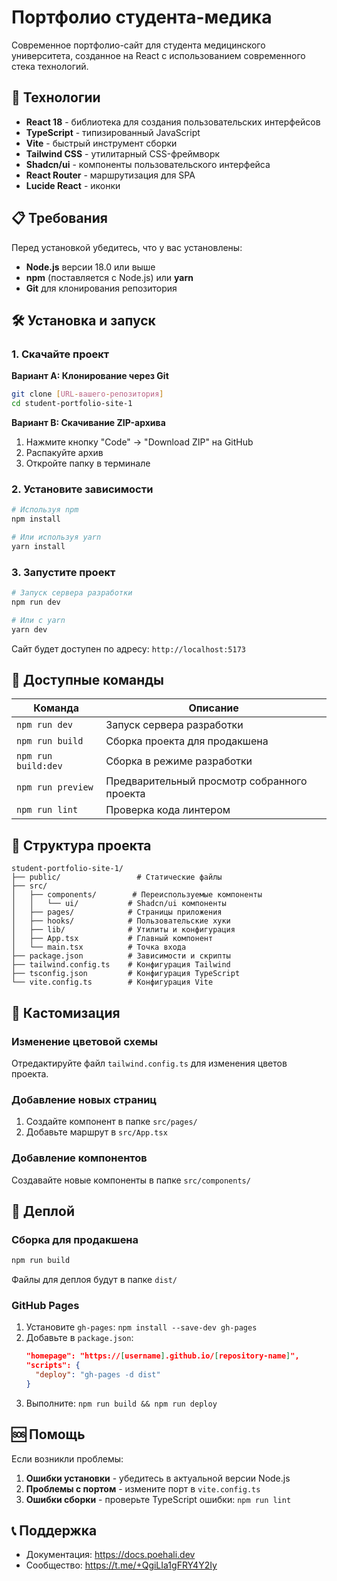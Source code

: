 
# Портфолио студента-медика

Современное портфолио-сайт для студента медицинского университета, созданное на React с использованием современного стека технологий.

## 🚀 Технологии

- **React 18** - библиотека для создания пользовательских интерфейсов
- **TypeScript** - типизированный JavaScript
- **Vite** - быстрый инструмент сборки
- **Tailwind CSS** - утилитарный CSS-фреймворк
- **Shadcn/ui** - компоненты пользовательского интерфейса
- **React Router** - маршрутизация для SPA
- **Lucide React** - иконки

## 📋 Требования

Перед установкой убедитесь, что у вас установлены:

- **Node.js** версии 18.0 или выше
- **npm** (поставляется с Node.js) или **yarn**
- **Git** для клонирования репозитория

## 🛠 Установка и запуск

### 1. Скачайте проект

**Вариант A: Клонирование через Git**
```bash
git clone [URL-вашего-репозитория]
cd student-portfolio-site-1
```

**Вариант B: Скачивание ZIP-архива**
1. Нажмите кнопку "Code" → "Download ZIP" на GitHub
2. Распакуйте архив
3. Откройте папку в терминале

### 2. Установите зависимости

```bash
# Используя npm
npm install

# Или используя yarn
yarn install
```

### 3. Запустите проект

```bash
# Запуск сервера разработки
npm run dev

# Или с yarn
yarn dev
```

Сайт будет доступен по адресу: `http://localhost:5173`

## 📜 Доступные команды

| Команда | Описание |
|---------|----------|
| `npm run dev` | Запуск сервера разработки |
| `npm run build` | Сборка проекта для продакшена |
| `npm run build:dev` | Сборка в режиме разработки |
| `npm run preview` | Предварительный просмотр собранного проекта |
| `npm run lint` | Проверка кода линтером |

## 📁 Структура проекта

```
student-portfolio-site-1/
├── public/                 # Статические файлы
├── src/
│   ├── components/        # Переиспользуемые компоненты
│   │   └── ui/           # Shadcn/ui компоненты
│   ├── pages/            # Страницы приложения
│   ├── hooks/            # Пользовательские хуки
│   ├── lib/              # Утилиты и конфигурация
│   ├── App.tsx           # Главный компонент
│   └── main.tsx          # Точка входа
├── package.json          # Зависимости и скрипты
├── tailwind.config.ts    # Конфигурация Tailwind
├── tsconfig.json         # Конфигурация TypeScript
└── vite.config.ts        # Конфигурация Vite
```

## 🎨 Кастомизация

### Изменение цветовой схемы
Отредактируйте файл `tailwind.config.ts` для изменения цветов проекта.

### Добавление новых страниц
1. Создайте компонент в папке `src/pages/`
2. Добавьте маршрут в `src/App.tsx`

### Добавление компонентов
Создавайте новые компоненты в папке `src/components/`

## 🚀 Деплой

### Сборка для продакшена
```bash
npm run build
```

Файлы для деплоя будут в папке `dist/`

### GitHub Pages
1. Установите `gh-pages`: `npm install --save-dev gh-pages`
2. Добавьте в `package.json`:
   ```json
   "homepage": "https://[username].github.io/[repository-name]",
   "scripts": {
     "deploy": "gh-pages -d dist"
   }
   ```
3. Выполните: `npm run build && npm run deploy`

## 🆘 Помощь

Если возникли проблемы:

1. **Ошибки установки** - убедитесь в актуальной версии Node.js
2. **Проблемы с портом** - измените порт в `vite.config.ts`
3. **Ошибки сборки** - проверьте TypeScript ошибки: `npm run lint`

## 📞 Поддержка

- Документация: https://docs.poehali.dev
- Сообщество: https://t.me/+QgiLIa1gFRY4Y2Iy

